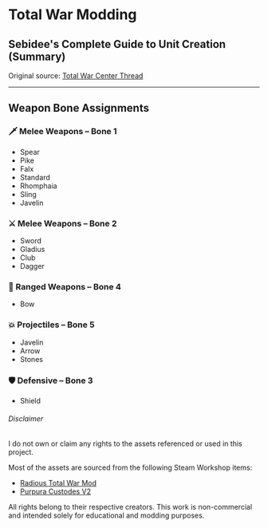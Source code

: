 # Total War Modding

## Sebidee's Complete Guide to Unit Creation (Summary)

Original source: [Total War Center Thread](https://www.twcenter.net/threads/sebidees-complete-guide-to-unit-creation.656454/)


---

## Weapon Bone Assignments

### 🗡️ Melee Weapons – Bone 1
- Spear  
- Pike  
- Falx  
- Standard  
- Rhomphaia  
- Sling  
- Javelin  

### ⚔️ Melee Weapons – Bone 2
- Sword  
- Gladius  
- Club  
- Dagger  

### 🏹 Ranged Weapons – Bone 4
- Bow  

### 💥 Projectiles – Bone 5
- Javelin  
- Arrow  
- Stones  

### 🛡️ Defensive – Bone 3
- Shield


######  Disclaimer

I do not own or claim any rights to the assets referenced or used in this project.

Most of the assets are sourced from the following Steam Workshop items:

- [Radious Total War Mod](https://steamcommunity.com/workshop/filedetails/?id=399216144)  
- [Purpura Custodes V2](https://steamcommunity.com/sharedfiles/filedetails/?id=441128299)

All rights belong to their respective creators. This work is non-commercial and intended solely for educational and modding purposes.
